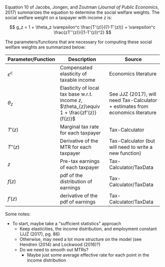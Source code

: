 Equation 10 of Jacobs, Jongen, and Zoutman (*Journal of Public Economics*, 2017) summarizes the equation to determine the social welfare weights.  The social welfare weight on a taxpayer with income $z$ is:

$$
g_z = 1 + \theta_z \varepsilon^c \frac{T'(z)}{(1-T'(z))} + \varepsilon^c \frac{zT''(z)}{(1-T'(z))^2}
$$

The parameters/functions that are necessary for computing these social welfare weights are summarized below:

| Parameter/Function | Description | Source |
| ------------------ | ----------- | ------ |
| $\varepsilon^c$      | Compensated elasticity of taxable income       |  Economics literature |
| $\theta_z$   | Elasticity of local tax base w.r.t. income $z$, $\theta_{z}\equiv 1 + \frac{zf'(z)}{f(z)}$        |  See JJZ (2017), will need Tax-Calculator + estimates from economics literature |
| $T'(z)$ | Marginal tax rate for each taxpayer | Tax-Calculator |
| $T''(z)$ | Derivative of the MTR for each taxpayer | Tax-Calculator (but will need to write a new function) |
| $z$ | Pre-tax earnings of each taxpayer | Tax-Calculator/TaxData |
| $f(z)$ | pdf of the distribution of earnings | Tax-Calculator/TaxData |
| $f'(z)$ | derivative of the pdf of earnings | Tax-Calculator/TaxData |


Some notes:
* To start, maybe take a "sufficient statistics" approach
  * Keep elasticities, the income distribution, and employment constant (JJZ (2017), pg. 86)
  * Otherwise, may need a lot more structure on the model  (see Hendren (2014) and Lockwood (2016)?)
  * Do we need to smooth out MTRs?
    * Maybe just some average effective rate for each point in the income distribution

